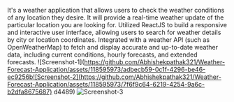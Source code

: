 It's a weather application that allows users to check the weather conditions of any location they desire. It will provide a real-time weather update of the particular location you are looking for.
Utilized ReactJS to build a responsive and interactive user interface, allowing users to search for weather details by city or location coordinates.
Integrated with a weather API (such as OpenWeatherMap) to fetch and display accurate and up-to-date weather data, including current conditions, hourly forecasts, and extended forecasts.
![Screenshot-1](https://github.com/Abhishekpathak321/Weather-Forecast-Application/assets/118595973/adbecb59-0c1f-4296-be46-ec9256b![Screenshot-2](https://github.com/Abhishekpathak321/Weather-Forecast-Application/assets/118595973/7f6f9c64-6219-4254-9a6c-b2dfa8675687)
d4489)
![Screenshot-3](https://github.com/Abhishekpathak321/Weather-Forecast-Application/assets/118595973/394a2efa-5b55-41e1-9a17-4655dee0ebab)
